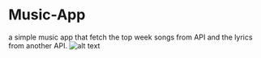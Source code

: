 # Music-App
a simple music app that fetch the top week songs from API and the lyrics from another API.
![alt text](https://i.ibb.co/6FTL48b/Screenshot-1550241263.png)
